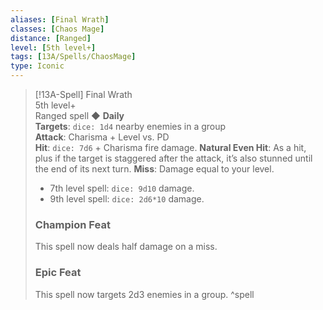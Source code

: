 ```yaml
---
aliases: [Final Wrath]
classes: [Chaos Mage]
distance: [Ranged]
level: [5th level+]
tags: [13A/Spells/ChaosMage]
type: Iconic
---
```


> [!13A-Spell] Final Wrath  
> 5th level+  
> Ranged spell ◆ **Daily**  
> **Targets**: `dice: 1d4` nearby enemies in a group  
> **Attack**: Charisma + Level vs. PD  
> **Hit**: `dice: 7d6` + Charisma fire damage.
> **Natural Even Hit**: As a hit, plus if the target is staggered after the attack, it’s also stunned until the end of its next turn.
> **Miss**: Damage equal to your level.
>
> - 7th level spell: `dice: 9d10` damage.
> - 9th level spell: `dice: 2d6*10` damage.
>
> ### Champion Feat
> This spell now deals half damage on a miss.
>
> ### Epic Feat
> This spell now targets 2d3 enemies in a group.
^spell
